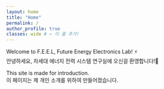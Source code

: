 ```yaml
---
layout: home
title: "Home"
permalink: /
author_profile: true
classes: wide # ← 이 줄 추가!
---
```


Welcome to F.E.E.L, Future Energy Electronics Lab! ⚡
<br>
안녕하세요, 차세대 에너지 전력 시스템 연구실에 오신걸 환영합니다!👋

This site is made for introduction.
<br>
이 페이지는 제 개인 소개를 위하여 만들어졌습니다.
